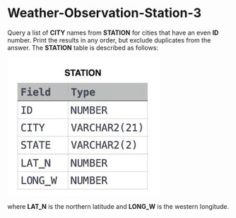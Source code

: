 # Weather-Observation-Station-3

Query a list of **CITY** names from **STATION** for cities that have an even **ID** number. Print the results in any order, but exclude duplicates from the answer.
The **STATION** table is described as follows:

![image](https://github.com/chinomnsomaduka/Weather-Observation-Station-3/blob/main/Weather-Observation-Station-3.jpg)

where **LAT_N** is the northern latitude and **LONG_W** is the western longitude.
